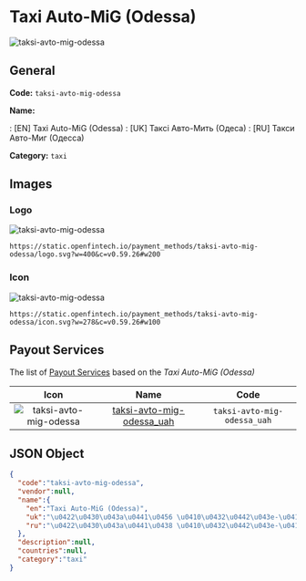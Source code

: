 
# Taxi Auto-MiG (Odessa) 
![taksi-avto-mig-odessa](https://static.openfintech.io/payment_methods/taksi-avto-mig-odessa/logo.svg?w=400&c=v0.59.26#w200)  

## General 
**Code:** `taksi-avto-mig-odessa` 
 
**Name:** 
 
:	[EN] Taxi Auto-MiG (Odessa) 
:	[UK] Таксі Авто-Мить (Одеса) 
:	[RU] Такси Авто-Миг (Одесса) 
 
**Category:** `taxi` 
 

## Images 

### Logo 
![taksi-avto-mig-odessa](https://static.openfintech.io/payment_methods/taksi-avto-mig-odessa/logo.svg?w=400&c=v0.59.26#w200)  

```
https://static.openfintech.io/payment_methods/taksi-avto-mig-odessa/logo.svg?w=400&c=v0.59.26#w200
```  

### Icon 
![taksi-avto-mig-odessa](https://static.openfintech.io/payment_methods/taksi-avto-mig-odessa/icon.svg?w=278&c=v0.59.26#w100)  

```
https://static.openfintech.io/payment_methods/taksi-avto-mig-odessa/icon.svg?w=278&c=v0.59.26#w100
```  

## Payout Services 
 
The list of [Payout Services](/payout-services/) based on the _Taxi Auto-MiG (Odessa)_ 

|Icon|Name|Code| 
|:---:|:---:|:---:| 
|![taksi-avto-mig-odessa](https://static.openfintech.io/payout_methods/taksi-avto-mig-odessa/icon.svg?w=278&c=v0.59.26#w40) |[taksi-avto-mig-odessa_uah](/payout-services/taksi-avto-mig-odessa_uah/)|`taksi-avto-mig-odessa_uah`| 
 

## JSON Object 

```json
{
  "code":"taksi-avto-mig-odessa",
  "vendor":null,
  "name":{
    "en":"Taxi Auto-MiG (Odessa)",
    "uk":"\u0422\u0430\u043a\u0441\u0456 \u0410\u0432\u0442\u043e-\u041c\u0438\u0442\u044c (\u041e\u0434\u0435\u0441\u0430)",
    "ru":"\u0422\u0430\u043a\u0441\u0438 \u0410\u0432\u0442\u043e-\u041c\u0438\u0433 (\u041e\u0434\u0435\u0441\u0441\u0430)"
  },
  "description":null,
  "countries":null,
  "category":"taxi"
}
```  

